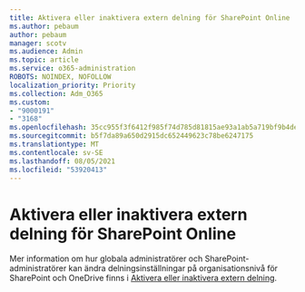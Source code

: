 ```yaml
---
title: Aktivera eller inaktivera extern delning för SharePoint Online
ms.author: pebaum
author: pebaum
manager: scotv
ms.audience: Admin
ms.topic: article
ms.service: o365-administration
ROBOTS: NOINDEX, NOFOLLOW
localization_priority: Priority
ms.collection: Adm_O365
ms.custom:
- "9000191"
- "3168"
ms.openlocfilehash: 35cc955f3f6412f985f74d785d81815ae93a1ab5a719bf9b4de9154c024a2979
ms.sourcegitcommit: b5f7da89a650d2915dc652449623c78be6247175
ms.translationtype: MT
ms.contentlocale: sv-SE
ms.lasthandoff: 08/05/2021
ms.locfileid: "53920413"
---
```

# <a name="turn-external-sharing-on-or-off-for-sharepoint-online"></a>Aktivera eller inaktivera extern delning för SharePoint Online

Mer information om hur globala administratörer och SharePoint-administratörer kan ändra delningsinställningar på organisationsnivå för SharePoint och OneDrive finns i [Aktivera eller inaktivera extern delning](https://docs.microsoft.com/sharepoint/turn-external-sharing-on-or-off).
